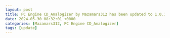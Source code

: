 ```yaml
---
layout: post
title: PC Engine CD_Analogizer by Mazamars312 has been updated to 1.0.1
date: 2024-05-30 08:32:01 +0000
categories: [Mazamars312, PC Engine CD_Analogizer]
tags: [update]
---
```


